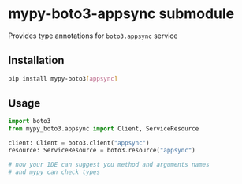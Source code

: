 # mypy-boto3-appsync submodule

Provides type annotations for `boto3.appsync` service

## Installation

```bash
pip install mypy-boto3[appsync]
```

## Usage

```python
import boto3
from mypy_boto3.appsync import Client, ServiceResource

client: Client = boto3.client("appsync")
resource: ServiceResource = boto3.resource("appsync")

# now your IDE can suggest you method and arguments names
# and mypy can check types
```

